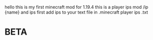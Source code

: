 hello this is my first minecraft mod for 1.19.4
this is a player ips mod /ip {name} and ips 
first add ips to your text file in .minecraft player ips .txt


# BETA
